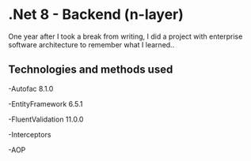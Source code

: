 
# .Net 8 - Backend (n-layer)

One year after I took a break from writing, I did a project with enterprise software architecture to remember what I learned..




## Technologies and methods used

-Autofac 8.1.0

-EntityFramework 6.5.1

-FluentValidation 11.0.0

-Interceptors

-AOP


  
